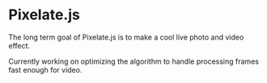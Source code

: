 Pixelate.js
===========

The long term goal of Pixelate.js is to make a cool live photo and video effect.  

Currently working on optimizing the algorithm to handle processing frames fast enough for video.